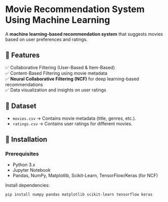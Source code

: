 # Movie Recommendation System Using Machine Learning

A **machine learning-based recommendation system** that suggests movies based on user preferences and ratings.

## **📌 Features**
✅ Collaborative Filtering (User-Based & Item-Based)  
✅ Content-Based Filtering using movie metadata  
✅ **Neural Collaborative Filtering (NCF)** for deep learning-based recommendations  
✅ Data visualization and insights on user ratings  

## **📌 Dataset**
- `movies.csv` → Contains movie metadata (title, genres, etc.).
- `ratings.csv` → Contains user ratings for different movies.

## **📌 Installation**
### **Prerequisites**
- Python 3.x
- Jupyter Notebook
- Pandas, NumPy, Matplotlib, Scikit-Learn, TensorFlow/Keras (for NCF)

Install dependencies:
```bash
pip install numpy pandas matplotlib scikit-learn tensorflow keras
